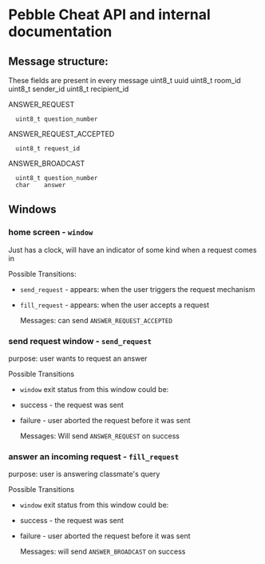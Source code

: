 # Pebble Cheat API and internal documentation

## Message structure:
  These fields are present in every message
      uint8_t uuid
      uint8_t room_id
      uint8_t sender_id
      uint8_t recipient_id

  ANSWER_REQUEST
  
      uint8_t question_number
      
  ANSWER_REQUEST_ACCEPTED
  
      uint8_t request_id
      
  ANSWER_BROADCAST
  
      uint8_t question_number
      char    answer


## Windows

### home screen - `window`
Just has a clock, will have an indicator of some kind when a request comes in
  
Possible Transitions:
- `send_request` - appears: when the user triggers the request mechanism
- `fill_request` - appears: when the user accepts a request

  Messages:
    can send `ANSWER_REQUEST_ACCEPTED`

### send request window - `send_request`
purpose: user wants to request an answer

Possible Transitions
  
- `window`
exit status from this window could be:
- success - the request was sent
- failure - user aborted the request before it was sent

  Messages:
    Will send `ANSWER_REQUEST` on success

### answer an incoming request - `fill_request`
purpose: user is answering classmate's query

Possible Transitions
- `window`
exit status from this window could be:
- success - the request was sent
- failure - user aborted the request before it was sent

  Messages:
    will send `ANSWER_BROADCAST` on success
